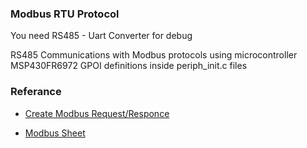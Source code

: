 ### __Modbus RTU Protocol__

You need RS485 - Uart Converter for debug

RS485 Communications with Modbus protocols using microcontroller MSP430FR6972  GPOI definitions inside periph_init.c files


### __Referance__
* [Create Modbus Request/Responce](https://npulse.net/en/online-modbus)

* [Modbus Sheet](https://modbus.org/docs/Modbus_Application_Protocol_V1_1b3.pdf)
